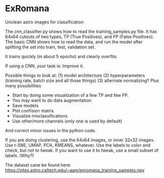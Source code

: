 # ExRomana
Unclean astro images for classification

The cnn_classifier.py shows how to read the training_samples.py file.
It has 64x64 cutouts of two types, TP (True Positives), and FP (False Positives).
The basic CNN shows how to read the data, and run the model after splitting the set
into train, test, validation set.

It trains quickly (in about 5 epochs) and clearly overfits.

If using a CNN, your task is: Improve it.

Possible things to look at:
(1) model architecture
(2) hyperparameters (training rate, batch size and all those things)
(3) alternate normalizing?
Plus many possibilities

- Start by doing some visualization of a few TP and few FP.
- You may want to do data augmentation
- Save models
- Plot confision matrix
- Visualize misclassifications
- Use other/more channels (only one is used by default)

And correct minor issues in the python code.

If you are doing clustering, use the 64x64 images, or inner 32x32 images.
Use t-SNE, UMAP, PCA, KMEANS, whatever. Use the labels to color and check, but not to tweak.
If you want to use it to tweak, use a small subset of labels. (Why?)

The dataset cane be found here: https://sites.astro.caltech.edu/~aam/exromana_training_samples.npy
